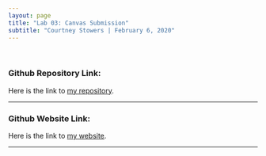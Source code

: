 ```yaml
---
layout: page
title: "Lab 03: Canvas Submission"
subtitle: "Courtney Stowers | February 6, 2020"
---
```


<br>

<div class="format" markdown="1">

### Github Repository Link:

Here is the link to [my repository](https://github.com/castower/castower.github.io).

---

### Github Website Link:

Here is the link to [my website](https://castower.github.io/).

---

</div>

<style>

. h3 {
color: #331132;

}

.link { color: #ff5e6c; 
}

</style>
